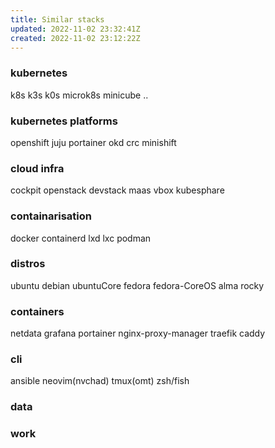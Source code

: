 ```yaml
---
title: Similar stacks
updated: 2022-11-02 23:32:41Z
created: 2022-11-02 23:12:22Z
---
```


### kubernetes
k8s k3s k0s microk8s minicube ..


### kubernetes platforms
openshift juju portainer okd crc minishift


### cloud infra
cockpit openstack devstack maas vbox kubesphare


### containarisation
docker containerd lxd lxc podman


### distros
ubuntu debian ubuntuCore
fedora fedora-CoreOS alma rocky 


### containers 
netdata grafana
portainer
nginx-proxy-manager traefik caddy



### cli 
ansible neovim(nvchad) tmux(omt)
zsh/fish



### data

### work

